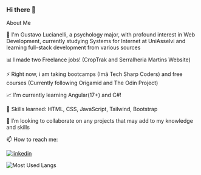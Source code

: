### Hi there 👋

<!--
**gustavoscarl/gustavoscarl** is a ✨ _special_ ✨ repository because its `README.md` (this file) appears on your GitHub profile.

Here are some ideas to get you started:

- 🔭 I’m currently working on ...
- 🌱 I’m currently learning ...
- 👯 I’m looking to collaborate on ...
- 🤔 I’m looking for help with ...
- 💬 Ask me about ...
- 📫 How to reach me: ...
- 😄 Pronouns: ...
- ⚡ Fun fact: ...
-->

About Me

🔭 I'm Gustavo Lucianelli, a psychology major, with profound interest in Web Development, currently studying Systems for Internet at UniAsselvi and learning full-stack development from various sources 


📊 I made two Freelance jobs! (CropTrak and Serralheria Martins Website)


⚡ Right now, i am taking bootcamps (Imã Tech Sharp Coders) and free courses (Currently following Origamid and The Odin Project)


📈 I'm currently learning Angular(17+) and C#!


🥇 Skills learned: HTML, CSS, JavaScript, Tailwind, Bootstrap


👯 I’m looking to collaborate on any projects that may add to my knowledge and skills


📫 How to reach me:


[![linkedin](https://img.shields.io/badge/LinkedIn-0077B5?style=for-the-badge&logo=linkedin&logoColor=white)](https://www.linkedin.com/in/gustavo-scarcelli-lucianelli-95b834238/)


![Most Used Langs](https://github-readme-stats.vercel.app/api/top-langs/?username=gustavoscarl&layout=donut-vertical)

